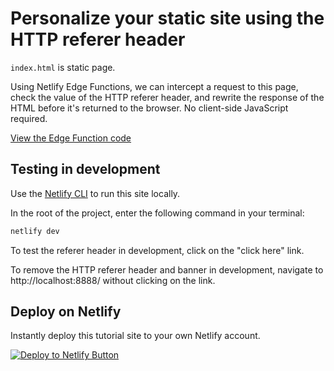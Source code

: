# Personalize your static site using the HTTP referer header

`index.html` is static page.

Using Netlify Edge Functions, we can intercept a request to this page, check the value of the HTTP referer header, and
rewrite the response of the HTML before it's returned to the browser. No client-side JavaScript required.

[View the Edge Function code](netlify/edge-functions/referer.js)

## Testing in development

Use the [Netlify CLI](https://ntl.fyi/3Til6sY) to run this site locally.

In the root of the project, enter the following command in your terminal:

```bash
netlify dev
```

To test the referer header in development, click on the "click here" link.

To remove the HTTP referer header and banner in development, navigate to http://localhost:8888/ without clicking on the
link.

## Deploy on Netlify

Instantly deploy this tutorial site to your own Netlify account.

[![Deploy to Netlify Button](https://www.netlify.com/img/deploy/button.svg)](https://app.netlify.com/start/deploy?repository=https%3A%2F%2Fgithub.com%2Fwhitep4nth3r%2Fpersonalize-with-http-referer)
